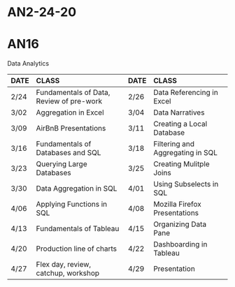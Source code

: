 # AN2-24-20
# AN16
Data Analytics 


|DATE|CLASS|DATE|CLASS|
|:---|:----|:---|:----|
|2/24|Fundamentals of Data, Review of pre-work|2/26|Data Referencing in Excel|
|3/02|Aggregation in Excel|3/04|Data Narratives|
|3/09|AirBnB Presentations|3/11|Creating a Local Database|
|3/16|Fundamentals of Databases and SQL|3/18|Filtering and Aggregating in SQL|
|3/23|Querying Large Databases|3/25|Creating Mulitple Joins|
|3/30|Data Aggregation in SQL|4/01|Using Subselects in SQL|
|4/06|Applying Functions in SQL|4/08|Mozilla Firefox Presentations|
|4/13|Fundamentals of Tableau|4/15|Organizing Data Pane|
|4/20|Production line of charts|4/22|Dashboarding in Tableau|
|4/27|Flex day, review, catchup, workshop|4/29|Presentation|
